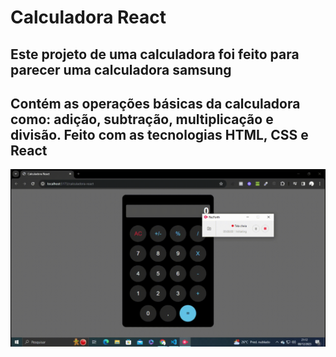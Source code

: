 # Calculadora React 

## Este projeto de uma calculadora foi feito para parecer uma calculadora samsung

## Contém as operações básicas da calculadora como: adição, subtração, multiplicação e divisão. Feito com as tecnologias HTML, CSS e React

![Calculadora React](https://github.com/miguelfill/calculadora-react/blob/main/calculadora.gif)

